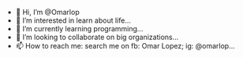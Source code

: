 - 👋 Hi, I’m @Omarlop
- 👀 I’m interested in learn about life...
- 🌱 I’m currently learning programming...
- 💞️ I’m looking to collaborate on big organizations...
- 📫 How to reach me: search me on fb: Omar Lopez; ig: @omarlop...

<!---
Omarlop/Omarlop is a ✨ special ✨ repository because its `README.md` (this file) appears on your GitHub profile.
You can click the Preview link to take a look at your changes.
--->
